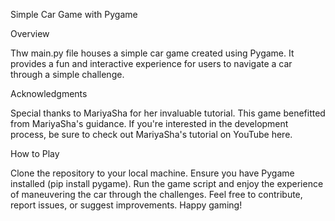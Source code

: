 Simple Car Game with Pygame

Overview

Thw main.py file houses a simple car game created using Pygame. It provides a fun and interactive experience for users to navigate a car through a simple challenge.

Acknowledgments

Special thanks to MariyaSha for her invaluable tutorial. This game benefitted from MariyaSha's guidance. If you're interested in the development process, be sure to check out MariyaSha's tutorial on YouTube here.

How to Play

Clone the repository to your local machine.
Ensure you have Pygame installed (pip install pygame).
Run the game script and enjoy the experience of maneuvering the car through the challenges.
Feel free to contribute, report issues, or suggest improvements. Happy gaming!
